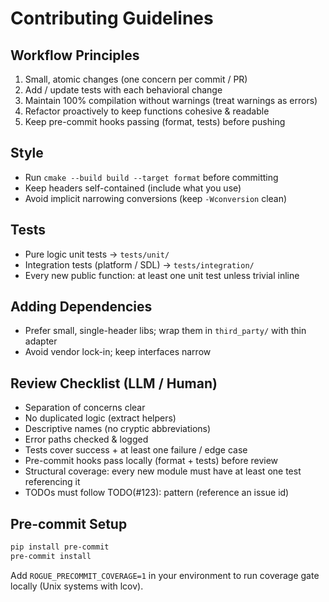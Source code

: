 # Contributing Guidelines

## Workflow Principles
1. Small, atomic changes (one concern per commit / PR)
2. Add / update tests with each behavioral change
3. Maintain 100% compilation without warnings (treat warnings as errors)
4. Refactor proactively to keep functions cohesive & readable
 5. Keep pre-commit hooks passing (format, tests) before pushing

## Style
* Run `cmake --build build --target format` before committing
* Keep headers self-contained (include what you use)
* Avoid implicit narrowing conversions (keep `-Wconversion` clean)

## Tests
* Pure logic unit tests → `tests/unit/`
* Integration tests (platform / SDL) → `tests/integration/`
* Every new public function: at least one unit test unless trivial inline

## Adding Dependencies
* Prefer small, single-header libs; wrap them in `third_party/` with thin adapter
* Avoid vendor lock-in; keep interfaces narrow

## Review Checklist (LLM / Human)
* Separation of concerns clear
* No duplicated logic (extract helpers)
* Descriptive names (no cryptic abbreviations)
* Error paths checked & logged
* Tests cover success + at least one failure / edge case
* Pre-commit hooks pass locally (format + tests) before review
* Structural coverage: every new module must have at least one test referencing it
* TODOs must follow TODO(#123): pattern (reference an issue id)

## Pre-commit Setup
```bash
pip install pre-commit
pre-commit install
```
Add `ROGUE_PRECOMMIT_COVERAGE=1` in your environment to run coverage gate locally (Unix systems with lcov).
